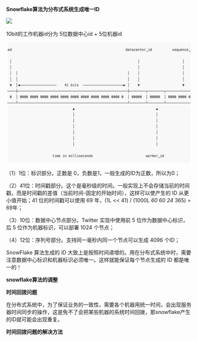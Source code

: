 **Snowflake算法为分布式系统生成唯一ID**

![](https://github.com/wenguang/lrc-util/blob/master/snowbflake-64bit.png?raw=true)

10bit的工作机器id分为 5位数据中心id + 5位机器id

![](https://github.com/wenguang/lrc-util/blob/master/snowflake.png?raw=true)

（1）1位：标识部分。正数是 0，负数是1，一般生成的ID为正数，所以为0；

（2）41位：时间戳部分。这个是毫秒级的时间。一般实现上不会存储当前的时间戳，而是时间戳的差值（当前时间-固定的开始时间），这样可以使产生的 ID 从更小值开始；41 位的时间戳可以使用 69 年，(1L << 41) / (1000L *60* 60 *24* 365) = 69年；

（3）10位：数据中心节点部分。Twitter 实现中使用前 5 位作为数据中心标识，后 5 位作为机器标识，可以部署 1024 个节点；

（4）12位：序列号部分。支持同一毫秒内同一个节点可以生成 4096 个ID；

SnowFlake 算法生成的 ID 大致上是按照时间递增的。用在分布式系统中时，需要注意数据中心标识和机器标识必须唯一。这样就能保证每个节点生成的 ID 都是唯一的！



**snowflake算法的调整** 





**时间回拨问题**

在分布式系统中，为了保证业务的一致性，需要各个机器用统一时间，会出现服务器时间同步的操作，这是免不了会把某些机器的系统时间回拨，那snowflake产生的ID就可能会出现重复。



**时间回拨问题的解决方法**


